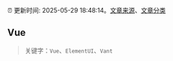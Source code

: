 :alarm_clock: 更新时间: 2025-05-29 18:48:14。[文章来源](/README.md)、[文章分类](/TAGS.md)

## Vue


> 关键字：`Vue`、`ElementUI`、`Vant`



